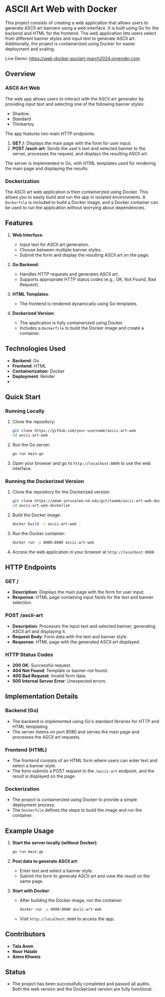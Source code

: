 # ASCII Art Web with Docker

This project consists of creating a web application that allows users to generate ASCII art banners using a web interface. It is built using Go for the backend and HTML for the frontend. The web application lets users select from different banner styles and input text to generate ASCII art. Additionally, the project is containerized using Docker for easier deployment and scaling.

Live Demo: https://web-docker-asciiart-march2024.onrender.com

## Overview

### ASCII Art Web

The web app allows users to interact with the ASCII art generator by providing input text and selecting one of the following banner styles:

- Shadow
- Standard
- Thinkertoy

The app features two main HTTP endpoints:

1. **GET /**: Displays the main page with the form for user input.
2. **POST /ascii-art**: Sends the user’s text and selected banner to the server, processes the request, and displays the resulting ASCII art.

The server is implemented in Go, with HTML templates used for rendering the main page and displaying the results.

### Dockerization

The ASCII art web application is then containerized using Docker. This allows you to easily build and run the app in isolated environments. A `Dockerfile` is included to build a Docker image, and a Docker container can be used to run the application without worrying about dependencies.

## Features

1. **Web Interface**:
   - Input text for ASCII art generation.
   - Choose between multiple banner styles.
   - Submit the form and display the resulting ASCII art on the page.

2. **Go Backend**:
   - Handles HTTP requests and generates ASCII art.
   - Supports appropriate HTTP status codes (e.g., OK, Not Found, Bad Request).

3. **HTML Templates**:
   - The frontend is rendered dynamically using Go templates.

4. **Dockerized Version**:
   - The application is fully containerized using Docker.
   - Includes a `Dockerfile` to build the Docker image and create a container.

## Technologies Used

- **Backend**: Go
- **Frontend**: HTML
- **Containerization**: Docker
- **Deployment**: Render
-

## Quick Start

### Running Locally

1. Clone the repository:

   ```bash
   git clone https://github.com/your-username/ascii-art-web
   cd ascii-art-web
   ```

2. Run the Go server:

   ```bash
   go run main.go
   ```

3. Open your browser and go to `http://localhost:8000` to use the web interface.

### Running the Dockerized Version

1. Clone the repository for the Dockerized version:

   ```bash
   git clone https://adam-jerusalem.nd.edu/git/taamm/ascii-art-web-dockerize
   cd ascii-art-web-dockerize
   ```

2. Build the Docker image:

   ```bash
   docker build -t ascii-art-web .
   ```

3. Run the Docker container:

   ```bash
   docker run -p 8080:8080 ascii-art-web
   ```

4. Access the web application in your browser at `http://localhost:8080`.

## HTTP Endpoints

### GET /

- **Description**: Displays the main page with the form for user input.
- **Response**: HTML page containing input fields for the text and banner selection.

### POST /ascii-art

- **Description**: Processes the input text and selected banner, generating ASCII art and displaying it.
- **Request Body**: Form data with the text and banner style.
- **Response**: HTML page with the generated ASCII art displayed.

### HTTP Status Codes

- **200 OK**: Successful request.
- **404 Not Found**: Template or banner not found.
- **400 Bad Request**: Invalid form data.
- **500 Internal Server Error**: Unexpected errors.

## Implementation Details

### Backend (Go)

- The backend is implemented using Go's standard libraries for HTTP and HTML templating.
- The server listens on port 8080 and serves the main page and processes the ASCII art requests.

### Frontend (HTML)

- The frontend consists of an HTML form where users can enter text and select a banner style.
- The form submits a POST request to the `/ascii-art` endpoint, and the result is displayed on the page.

### Dockerization

- The project is containerized using Docker to provide a simple deployment process.
- The `Dockerfile` defines the steps to build the image and run the container.

## Example Usage

1. **Start the server locally (without Docker)**:

   ```bash
   go run main.go
   ```

2. **Post data to generate ASCII art**:
   - Enter text and select a banner style.
   - Submit the form to generate ASCII art and view the result on the same page.

3. **Start with Docker**:
   - After building the Docker image, run the container:

     ```bash
     docker run -p 8080:8080 ascii-art-web
     ```

   - Visit `http://localhost:8080` to access the app.

## Contributors

- **Tala Amm**
- **Noor Halabi**
- **Amro Khweis**

## Status

- The project has been successfully completed and passed all audits. Both the web version and the Dockerized version are fully functional.
